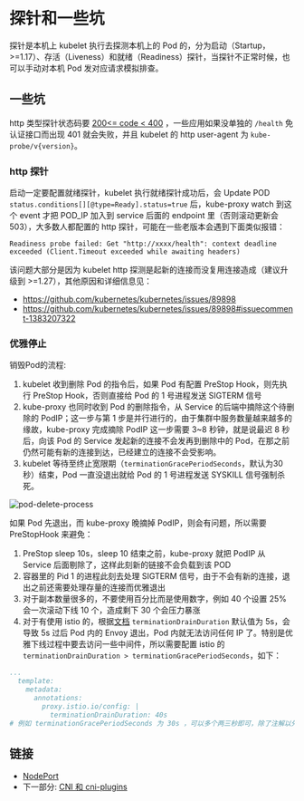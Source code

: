 # 探针和一些坑

探针是本机上 kubelet 执行去探测本机上的 Pod 的，分为启动（Startup，>=1.17）、存活（Liveness）和就绪（Readiness）探针，当探针不正常时候，也可以手动对本机 Pod 发对应请求模拟排查。

## 一些坑

http 类型探针状态码要 [200<= code < 400](https://github.com/kubernetes/kubernetes/blob/49ff25507455cae99cb1b681a278db617ac979c1/pkg/probe/http/http.go#L111) ，一些应用如果没单独的 `/health` 免认证接口而出现 401 就会失败，并且 kubelet 的 http user-agent 为 `kube-probe/v{version}`。

### http 探针

启动一定要配置就绪探针，kubelet 执行就绪探针成功后，会 Update POD `status.conditions[][@type=Ready].status=true` 后，kube-proxy watch 到这个 event 才把 POD_IP 加入到 service 后面的 endpoint 里（否则滚动更新会 503），大多数人都配置的 http 探针，可能在一些老版本会遇到下面类似报错：

```
Readiness probe failed: Get "http://xxxx/health": context deadline exceeded (Client.Timeout exceeded while awaiting headers)
```

该问题大部分是因为 kubelet http 探测是起新的连接而没复用连接造成（建议升级到 >=1.27），其他原因和详细信息见：

- https://github.com/kubernetes/kubernetes/issues/89898
- https://github.com/kubernetes/kubernetes/issues/89898#issuecomment-1383207322

### 优雅停止

销毁Pod的流程:

1. kubelet 收到删除 Pod 的指令后，如果 Pod 有配置 PreStop Hook，则先执行 PreStop Hook，否则直接给 Pod 的 1 号进程发送 SIGTERM 信号
2. kube-proxy 也同时收到 Pod 的删除指令，从 Service 的后端中摘除这个待删除的 PodIP；这一步与第 1 步是并行进行的，由于集群中服务数量越来越多的缘故，kube-proxy 完成摘除 PodIP 这一步需要 3~8 秒钟，就是说最迟 8 秒后，向该 Pod 的 Service 发起新的连接不会发再到删除中的 Pod，在那之前仍然可能有新的连接到达，已经建立的连接不会受影响。
3. kubelet 等待至终止宽限期（`terminationGracePeriodSeconds`，默认为30秒）结束，Pod 一直没退出就给 Pod 的 1 号进程发送 SYSKILL 信号强制杀死。

![pod-delete-process](../images/pod-delete-process.png)

如果 Pod 先退出，而 kube-proxy 晚摘掉 PodIP，则会有问题，所以需要 PreStopHook 来避免：
1. PreStop sleep 10s，sleep 10 结束之前，kube-proxy 就把 PodIP 从 Service 后面剔除了，这样此刻新的链接不会负载到该 POD
2. 容器里的 Pid 1 的进程此刻去处理 SIGTERM 信号，由于不会有新的连接，退出之前还需要处理存量的连接而优雅退出
3. 对于副本数量很多的，不要使用百分比而是使用数字，例如 40 个设置 25% 会一次滚动下线 10 个，造成剩下 30 个会压力暴涨
4. 对于有使用 istio 的，根据[文档](https://istio.io/latest/docs/reference/config/istio.mesh.v1alpha1/) `terminationDrainDuration` 默认值为 5s，会导致 5s 过后 Pod 内的 Envoy 退出，Pod 内就无法访问任何 IP 了。特别是优雅下线过程中要去访问一些中间件，所以需要配置 istio 的 `terminationDrainDuration > terminationGracePeriodSeconds`，如下：

```yaml
...
  template:
    metadata:
      annotations:
        proxy.istio.io/config: |
          terminationDrainDuration: 40s
# 例如 terminationGracePeriodSeconds 为 30s ，可以多个两三秒即可，除了注解以外，也可以 meshConfig 方式配置
```

## 链接

- [NodePort](04.03.md)
- 下一部分: [CNI 和 cni-plugins](04.05.md)
